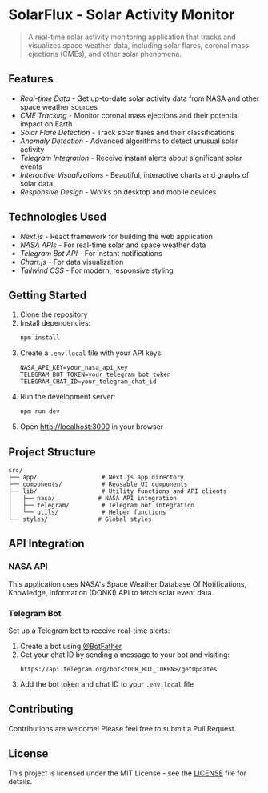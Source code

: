 # SolarFlux - Solar Activity Monitor

> A real-time solar activity monitoring application that tracks and visualizes space weather data, including solar flares, coronal mass ejections (CMEs), and other solar phenomena.

## Features

- *Real-time Data* - Get up-to-date solar activity data from NASA and other space weather sources
- *CME Tracking* - Monitor coronal mass ejections and their potential impact on Earth
- *Solar Flare Detection* - Track solar flares and their classifications
- *Anomaly Detection* - Advanced algorithms to detect unusual solar activity
- *Telegram Integration* - Receive instant alerts about significant solar events
- *Interactive Visualizations* - Beautiful, interactive charts and graphs of solar data
- *Responsive Design* - Works on desktop and mobile devices

## Technologies Used

- *Next.js* - React framework for building the web application
- *NASA APIs* - For real-time solar and space weather data
- *Telegram Bot API* - For instant notifications
- *Chart.js* - For data visualization
- *Tailwind CSS* - For modern, responsive styling

## Getting Started

1. Clone the repository
2. Install dependencies:
   ```bash
   npm install
   ```
3. Create a `.env.local` file with your API keys:
   ```
   NASA_API_KEY=your_nasa_api_key
   TELEGRAM_BOT_TOKEN=your_telegram_bot_token
   TELEGRAM_CHAT_ID=your_telegram_chat_id
   ```
4. Run the development server:
   ```bash
   npm run dev
   ```
5. Open [http://localhost:3000](http://localhost:3000) in your browser

## Project Structure

```
src/
├── app/                  # Next.js app directory
├── components/           # Reusable UI components
├── lib/                  # Utility functions and API clients
│   ├── nasa/            # NASA API integration
│   ├── telegram/         # Telegram bot integration
│   └── utils/            # Helper functions
└── styles/              # Global styles
```

## API Integration

### NASA API
This application uses NASA's Space Weather Database Of Notifications, Knowledge, Information (DONKI) API to fetch solar event data.

### Telegram Bot
Set up a Telegram bot to receive real-time alerts:
1. Create a bot using [@BotFather](https://t.me/botfather)
2. Get your chat ID by sending a message to your bot and visiting:
   ```
   https://api.telegram.org/bot<YOUR_BOT_TOKEN>/getUpdates
   ```
3. Add the bot token and chat ID to your `.env.local` file

## Contributing

Contributions are welcome! Please feel free to submit a Pull Request.

## License

This project is licensed under the MIT License - see the [LICENSE](LICENSE) file for details.
